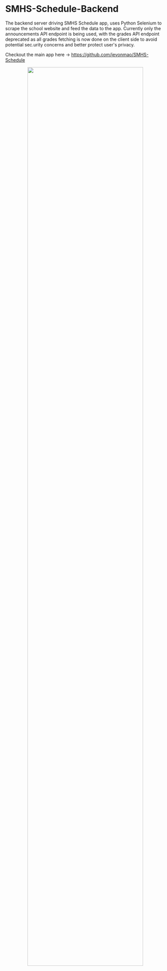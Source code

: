 # SMHS-Schedule-Backend
The backend server driving SMHS Schedule app, uses Python Selenium to scrape the school website and feed the data to the app. Currently only the announcements API endpoint is being used, with the grades API endpoint deprecated as all grades fetching is now done on the client side to avoid potential sec.urity concerns and better protect user's privacy.

Checkout the main app here -> https://github.com/jevonmao/SMHS-Schedule
<p align="center">
    <img src="https://github.com/jevonmao/SMHS-Schedule/blob/main/Assets/Screenshots/Combined-screenshot.png?raw=true" style="display: block; margin: auto;"/ width="85%">
</p>
